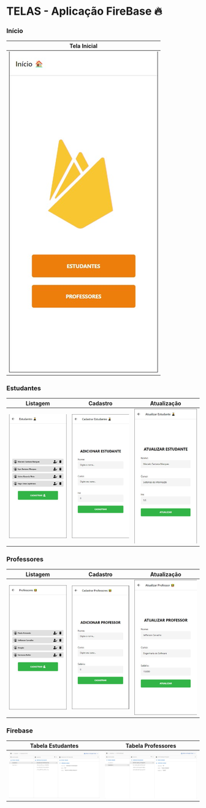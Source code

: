 # TELAS - Aplicação FireBase 🔥

### Início

Tela Inicial        |
:-------------------------:|
<img src= "./prints/home.jpg">  |

### Estudantes

Listagem            |  Cadastro           | Atualização
:-------------------------:|:-------------------------:|:-------------------------:
<img src= "./prints/listStudents.jpg">  |  <img src= "./prints/registerStudents.jpg">  | <img src="./prints/updateStudents.jpg">

### Professores

Listagem            |  Cadastro           | Atualização
:-------------------------:|:-------------------------:|:-------------------------:
<img src= "./prints/listTeachers.jpg">  |  <img src= "./prints/registerTeachers.jpg">  | <img src="./prints/updateTeachers.jpg">

### Firebase

Tabela Estudantes           |  Tabela Professores
:-------------------------:|:-------------------------:
<img src= "./prints/firebaseStudents.jpg">  |  <img src= "./prints/firebaseTeachers.jpg"> 